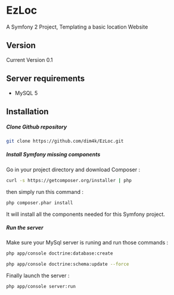 EzLoc
=====


A Symfony 2 Project, Templating a basic location Website


Version
----

Current Version 0.1

Server requirements
----
* MySQL 5

Installation
----

##### Clone Github repository

```sh
git clone https://github.com/dim4k/EzLoc.git
```

##### Install Symfony missing components

Go in your project directory and download Composer :

```sh
curl -s https://getcomposer.org/installer | php
```

then simply run this command :

```sh
php composer.phar install
```

It will install all the components needed for this Symfony project.

##### Run the server

Make sure your MySql server is runing and run those commands :

```sh
php app/console doctrine:database:create
```

```sh
php app/console doctrine:schema:update --force
```

Finally launch the server :

```sh
php app/console server:run
```
